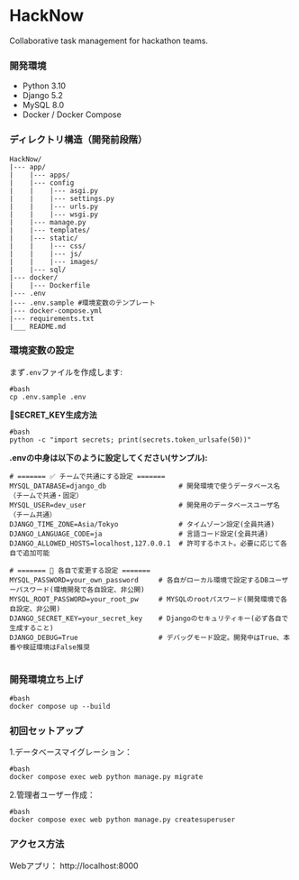 # HackNow
Collaborative task management for hackathon teams.

### 開発環境
- Python 3.10
- Django 5.2
- MySQL 8.0
- Docker / Docker Compose

### ディレクトリ構造（開発前段階）
```
HackNow/  
|--- app/
|    |--- apps/
|    |--- config
|    |    |--- asgi.py
|    |    |--- settings.py
|    |    |--- urls.py
|    |    |--- wsgi.py
|    |--- manage.py
|    |--- templates/
|    |--- static/
|    |    |--- css/
|    |    |--- js/
|    |    |--- images/
|    |--- sql/
|--- docker/  
|    |--- Dockerfile
|--- .env  
|--- .env.sample #環境変数のテンプレート  
|--- docker-compose.yml  
|--- requirements.txt  
|___ README.md
```
### 環境変数の設定

まず`.env`ファイルを作成します:
```
#bash
cp .env.sample .env
```

**🔑SECRET_KEY生成方法**
```
#bash
python -c "import secrets; print(secrets.token_urlsafe(50))"
```

**.envの中身は以下のように設定してください(サンプル):**
```
# ======= ✅ チームで共通にする設定 =======
MYSQL_DATABASE=django_db             　　　# 開発環境で使うデータベース名（チームで共通・固定）
MYSQL_USER=dev_user                  　　　# 開発用のデータベースユーザ名（チーム共通）
DJANGO_TIME_ZONE=Asia/Tokyo          　　　# タイムゾーン設定(全員共通)
DJANGO_LANGUAGE_CODE=ja              　　　# 言語コード設定(全員共通)
DJANGO_ALLOWED_HOSTS=localhost,127.0.0.1  # 許可するホスト。必要に応じて各自で追加可能

# ======= 🔧 各自で変更する設定 =======
MYSQL_PASSWORD=your_own_password     # 各自がローカル環境で設定するDBユーザーパスワード(環境開発で各自設定、非公開)
MYSQL_ROOT_PASSWORD=your_root_pw     # MYSQLのrootパスワード(開発環境で各自設定、非公開)
DJANGO_SECRET_KEY=your_secret_key    # Djangoのセキュリティキー(必ず各自で生成すること)
DJANGO_DEBUG=True                    # デバッグモード設定。開発中はTrue、本番や検証環境はFalse推奨


```

### 開発環境立ち上げ
```
#bash
docker compose up --build
```


### 初回セットアップ
1.データベースマイグレーション：
```
#bash
docker compose exec web python manage.py migrate
```
2.管理者ユーザー作成：
```
#bash
docker compose exec web python manage.py createsuperuser
```

### アクセス方法
Webアプリ： http://localhost:8000

